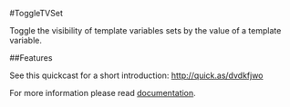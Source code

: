 #ToggleTVSet

Toggle the visibility of template variables sets by the value of a template
variable.

##Features

See this quickcast for a short introduction: http://quick.as/dvdkfjwo

For more information please read [documentation](http://jako.github.io/ToggleTVSet/).
